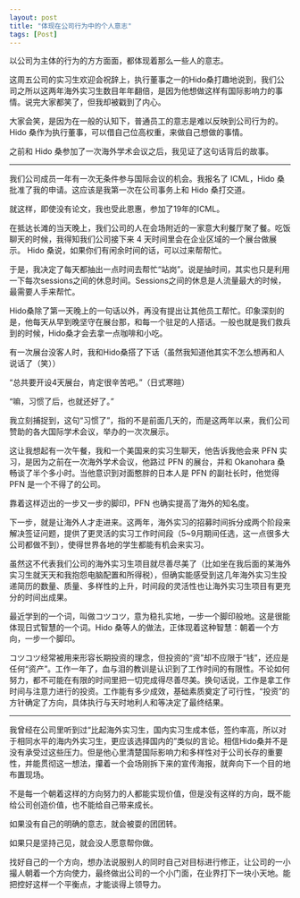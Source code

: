 ```yaml
---
layout: post
title: "体现在公司行为中的个人意志"
tags: [Post]
---
```


以公司为主体的行为的方方面面，都体现着那么一些人的意志。

这周五公司的实习生欢迎会祝辞上，执行董事之一的Hido桑打趣地说到，我们公司之所以这两年海外实习生数目年年翻倍，是因为他想做这样有国际影响力的事情。说完大家都笑了，但我却被戳到了内心。

大家会笑，是因为在一般的认知下，普通员工的意志是难以反映到公司行为的。 Hido 桑作为执行董事，可以借自己位高权重，来做自己想做的事情。

之前和 Hido 桑参加了一次海外学术会议之后，我见证了这句话背后的故事。

<hr/>

我们公司成员一年有一次无条件参与国际会议的机会。我报名了 ICML，Hido 桑批准了我的申请。这应该是我第一次在公司事务上和 Hido 桑打交道。

就这样，即使没有论文，我也受此恩惠，参加了19年的ICML。

在抵达长滩的当天晚上，我们公司的人在会场附近的一家意大利餐厅聚了餐。吃饭聊天的时候，我得知我们公司接下来 4 天时间里会在企业区域的一个展台做展示。 Hido 桑说，如果你们有闲余时间的话，可以过来帮帮忙。

于是，我决定了每天都抽出一点时间去帮忙“站岗”。说是抽时间，其实也只是利用一下每次sessions之间的休息时间。Sessions之间的休息是人流量最大的时候，最需要人手来帮忙。

Hido桑除了第一天晚上的一句话以外，再没有提出让其他员工帮忙。印象深刻的是，他每天从早到晚坚守在展台那，和每一个驻足的人搭话。一般也就是我们救兵到的时候，Hido桑才会去拿一点咖啡和小吃。

有一次展台没客人时，我和Hido桑搭了下话（虽然我知道他其实不怎么想再和人说话了（笑））

“总共要开设4天展台，肯定很辛苦吧。”（日式寒暄）

“嘛，习惯了后，也就还好了。”

我立刻捕捉到，这句“习惯了”，指的不是前面几天的，而是这两年以来，我们公司赞助的各大国际学术会议，举办的一次次展示。

这让我想起有一次午餐，我和一个美国来的实习生聊天，他告诉我他会来 PFN 实习，是因为之前在一次海外学术会议，他路过 PFN 的展台，并和 Okanohara 桑畅谈了半个多小时。当他意识到对面憨胖的日本人是 PFN 的副社长时，他觉得 PFN 是一个不得了的公司。

靠着这样迈出的一步又一步的脚印，PFN 也确实提高了海外的知名度。

下一步，就是让海外人才走进来。这两年，海外实习的招募时间拆分成两个阶段来解决签证问题，提供了更灵活的实习工作时间段（5~9月期间任选，这一点很多大公司都做不到），使得世界各地的学生都能有机会来实习。

虽然这不代表我们公司的海外实习生项目就尽善尽美了（比如坐在我后面的某海外实习生就天天和我抱怨电脑配置和所得税），但确实能感受到这几年海外实习生投递简历的数量、质量、多样性的上升，时间段的灵活性也让海外实习生项目有更充分的时间出成果。

<!-- 这些以公司作为主体的选择，背后都能看到Hido桑活跃的身影。 -->

最近学到的一个词，叫做コツコツ，意为稳扎实地，一步一个脚印般地。这是很能体现日式智慧的一个词。Hido 桑等人的做法，正体现着这种智慧：朝着一个方向，一步一个脚印。

コツコツ经常被用来形容长期投资的理念，但投资的“资”却不应限于“钱”，还应是任何“资产”。工作一年了，血与泪的教训是认识到了工作时间的有限性。不论如何努力，都不可能在有限的时间里把一切完成得尽善尽美。换句话说，工作是拿工作时间与注意力进行的投资。工作能有多少成效，基础素质奠定了可行性，“投资”的方针确定了方向，具体执行与天时地利人和等决定了最终结果。

<hr/>

我曾经在公司里听到过“比起海外实习生，国内实习生成本低，签约率高，所以对于相同水平的海内外实习生，更应该选择国内的”类似的言论。相信Hido桑并不是没有承受过这些压力。但是他心里清楚国际影响力和多样性对于公司长存的重要性，并能贯彻这一想法，攥着一个会场刚拆下来的宣传海报，就奔向下一个目的地布置现场。

不是每一个朝着这样的方向努力的人都能实现价值，但是没有这样的方向，既不能给公司创造价值，也不能给自己带来成长。

如果没有自己的明确的意志，就会被耍的团团转。

如果只是坚持己见，就会没人愿意帮你做。

找好自己的一个方向，想办法说服别人的同时自己对目标进行修正，让公司的一小撮人朝着一个方向使力，最终做出公司的一个小门面，在业界打下一块小天地。能把控好这样一个平衡点，才能谈得上领导力。
